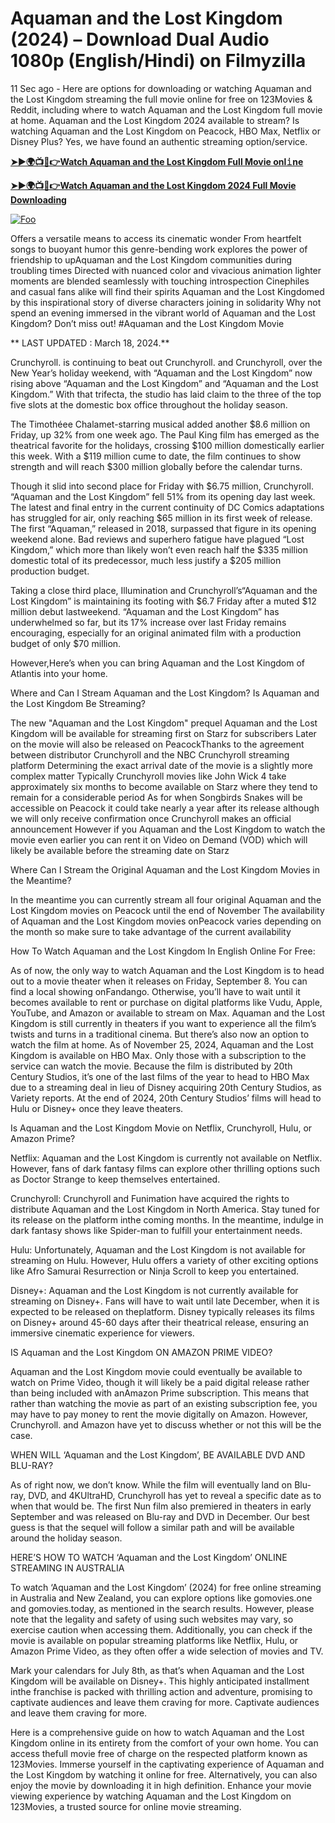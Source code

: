 # Aquaman and the Lost Kingdom (2024) – Download Dual Audio 1080p (English/Hindi) on Filmyzilla

11 Sec ago - Here are options for downloading or watching Aquaman and the Lost Kingdom streaming the full movie online for free on 123Movies & Reddit, including where to watch Aquaman and the Lost Kingdom full movie at home. Aquaman and the Lost Kingdom 2024 available to stream? Is watching Aquaman and the Lost Kingdom on Peacock, HBO Max, Netflix or Disney Plus? Yes, we have found an authentic streaming option/service.


[**➤►🌍📺📱👉Watch Aquaman and the Lost Kingdom Full Movie onl𝚒ne**](https://bit.ly/Most-popular-Movies)

[**➤►🌍📺📱👉Watch Aquaman and the Lost Kingdom 2024 Full Movie Downloading**](https://bit.ly/Most-popular-Movies)

[![Foo](https://static.wixstatic.com/media/b249f9_adac8f70fb3f45b88691696c77de18f3~mv2.gif)](https://bit.ly/Most-popular-Movies)


Offers a versatile means to access its cinematic wonder From heartfelt songs to buoyant humor this genre-bending work explores the power of friendship to upAquaman and the Lost Kingdom communities during troubling times Directed with nuanced color and vivacious animation lighter moments are blended seamlessly with touching introspection Cinephiles and casual fans alike will find their spirits Aquaman and the Lost Kingdomed by this inspirational story of diverse characters joining in solidarity Why not spend an evening immersed in the vibrant world of Aquaman and the Lost Kingdom? Don’t miss out! #Aquaman and the Lost Kingdom Movie

** LAST UPDATED : March 18, 2024.**

Crunchyroll. is continuing to beat out Crunchyroll. and Crunchyroll, over the New Year’s holiday weekend, with “Aquaman and the Lost Kingdom” now rising above “Aquaman and the Lost Kingdom” and “Aquaman and the Lost Kingdom.” With that trifecta, the studio has laid claim to the three of the top five slots at the domestic box office throughout the holiday season.

The Timothéee Chalamet-starring musical added another $8.6 million on Friday, up 32% from one week ago. The Paul King film has emerged as the theatrical favorite for the holidays, crossing $100 million domestically earlier this week. With a $119 million cume to date, the film continues to show strength and will reach $300 million globally before the calendar turns.

Though it slid into second place for Friday with $6.75 million, Crunchyroll. “Aquaman and the Lost Kingdom” fell 51% from its opening day last week. The latest and final entry in the current continuity of DC Comics adaptations has struggled for air, only reaching $65 million in its first week of release. The first “Aquaman,” released in 2018, surpassed that figure in its opening weekend alone. Bad reviews and superhero fatigue have plagued “Lost Kingdom,” which more than likely won’t even reach half the $335 million domestic total of its predecessor, much less justify a $205 million production budget.

Taking a close third place, Illumination and Crunchyroll’s“Aquaman and the Lost Kingdom” is maintaining its footing with $6.7 Friday after a muted $12 million debut lastweekend. “Aquaman and the Lost Kingdom” has underwhelmed so far, but its 17% increase over last Friday remains encouraging, especially for an original animated film with a production budget of only $70 million.

However,Here’s when you can bring Aquaman and the Lost Kingdom of Atlantis into your home.

Where and Can I Stream Aquaman and the Lost Kingdom? Is Aquaman and the Lost Kingdom Be Streaming?

The new "Aquaman and the Lost Kingdom" prequel Aquaman and the Lost Kingdom will be available for streaming first on Starz for subscribers Later on the movie will also be released on PeacockThanks to the agreement between distributor Crunchyroll and the NBC Crunchyroll streaming platform Determining the exact arrival date of the movie is a slightly more complex matter Typically Crunchyroll movies like John Wick 4 take approximately six months to become available on Starz where they tend to remain for a considerable period As for when Songbirds Snakes will be accessible on Peacock it could take nearly a year after its release although we will only receive confirmation once Crunchyroll makes an official announcement However if you Aquaman and the Lost Kingdom to watch the movie even earlier you can rent it on Video on Demand (VOD) which will likely be available before the streaming date on Starz

Where Can I Stream the Original Aquaman and the Lost Kingdom Movies in the Meantime?

In the meantime you can currently stream all four original Aquaman and the Lost Kingdom movies on Peacock until the end of November The availability of Aquaman and the Lost Kingdom movies onPeacock varies depending on the month so make sure to take advantage of the current availability

How To Watch Aquaman and the Lost Kingdom In English Online For Free:

As of now, the only way to watch Aquaman and the Lost Kingdom is to head out to a movie theater when it releases on Friday, September 8. You can find a local showing onFandango. Otherwise, you’ll have to wait until it becomes available to rent or purchase on digital platforms like Vudu, Apple, YouTube, and Amazon or available to stream on Max. Aquaman and the Lost Kingdom is still currently in theaters if you want to experience all the film’s twists and turns in a traditional cinema. But there’s also now an option to watch the film at home. As of November 25, 2024, Aquaman and the Lost Kingdom is available on HBO Max. Only those with a subscription to the service can watch the movie. Because the film is distributed by 20th Century Studios, it’s one of the last films of the year to head to HBO Max due to a streaming deal in lieu of Disney acquiring 20th Century Studios, as Variety reports. At the end of 2024, 20th Century Studios’ films will head to Hulu or Disney+ once they leave theaters.

Is Aquaman and the Lost Kingdom Movie on Netflix, Crunchyroll, Hulu, or Amazon Prime?

Netflix: Aquaman and the Lost Kingdom is currently not available on Netflix. However, fans of dark fantasy films can explore other thrilling options such as Doctor Strange to keep themselves entertained.

Crunchyroll: Crunchyroll and Funimation have acquired the rights to distribute Aquaman and the Lost Kingdom in North America. Stay tuned for its release on the platform inthe coming months. In the meantime, indulge in dark fantasy shows like Spider-man to fulfill your entertainment needs.

Hulu: Unfortunately, Aquaman and the Lost Kingdom is not available for streaming on Hulu. However, Hulu offers a variety of other exciting options like Afro Samurai Resurrection or Ninja Scroll to keep you entertained.

Disney+: Aquaman and the Lost Kingdom is not currently available for streaming on Disney+. Fans will have to wait until late December, when it is expected to be released on theplatform. Disney typically releases its films on Disney+ around 45-60 days after their theatrical release, ensuring an immersive cinematic experience for viewers.

IS Aquaman and the Lost Kingdom ON AMAZON PRIME VIDEO?

Aquaman and the Lost Kingdom movie could eventually be available to watch on Prime Video, though it will likely be a paid digital release rather than being included with anAmazon Prime subscription. This means that rather than watching the movie as part of an existing subscription fee, you may have to pay money to rent the movie digitally on Amazon. However, Crunchyroll. and Amazon have yet to discuss whether or not this will be the case.

WHEN WILL ‘Aquaman and the Lost Kingdom’, BE AVAILABLE DVD AND BLU-RAY?

As of right now, we don’t know. While the film will eventually land on Blu-ray, DVD, and 4KUltraHD, Crunchyroll has yet to reveal a specific date as to when that would be. The first Nun film also premiered in theaters in early September and was released on Blu-ray and DVD in December. Our best guess is that the sequel will follow a similar path and will be available around the holiday season.

HERE’S HOW TO WATCH ‘Aquaman and the Lost Kingdom’ ONLINE STREAMING IN AUSTRALIA

To watch ‘Aquaman and the Lost Kingdom’ (2024) for free online streaming in Australia and New Zealand, you can explore options like gomovies.one and gomovies.today, as mentioned in the search results. However, please note that the legality and safety of using such websites may vary, so exercise caution when accessing them. Additionally, you can check if the movie is available on popular streaming platforms like Netflix, Hulu, or Amazon Prime Video, as they often offer a wide selection of movies and TV.

Mark your calendars for July 8th, as that’s when Aquaman and the Lost Kingdom will be available on Disney+. This highly anticipated installment inthe franchise is packed with thrilling action and adventure, promising to captivate audiences and leave them craving for more. Captivate audiences and leave them craving for more.

Here is a comprehensive guide on how to watch Aquaman and the Lost Kingdom online in its entirety from the comfort of your own home. You can access thefull movie free of charge on the respected platform known as 123Movies. Immerse yourself in the captivating experience of Aquaman and the Lost Kingdom by watching it online for free. Alternatively, you can also enjoy the movie by downloading it in high definition. Enhance your movie viewing experience by watching Aquaman and the Lost Kingdom on 123Movies, a trusted source for online movie streaming.
